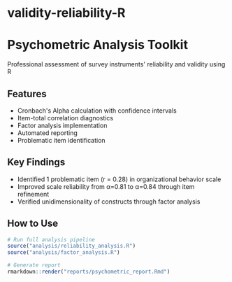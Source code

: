 # validity-reliability-R
# Psychometric Analysis Toolkit

Professional assessment of survey instruments' reliability and validity using R

## Features
- Cronbach's Alpha calculation with confidence intervals
- Item-total correlation diagnostics
- Factor analysis implementation
- Automated reporting
- Problematic item identification

## Key Findings
- Identified 1 problematic item (r = 0.28) in organizational behavior scale
- Improved scale reliability from α=0.81 to α=0.84 through item refinement
- Verified unidimensionality of constructs through factor analysis

## How to Use
```r
# Run full analysis pipeline
source("analysis/reliability_analysis.R")
source("analysis/factor_analysis.R")

# Generate report
rmarkdown::render("reports/psychometric_report.Rmd")
